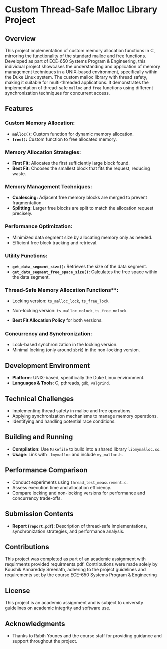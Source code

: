 # Custom Thread-Safe Malloc Library Project

## Overview


This project implementation of custom memory allocation functions in C, mirroring the functionality of the standard malloc and free functions. Developed as part of ECE-650 Systems Program & Engineering, this individual project showcases the understanding and application of memory management techniques in a UNIX-based environment, specifically within the Duke Linux system. The custom malloc library with thread safety, making it suitable for multi-threaded applications. It demonstrates the implementation of thread-safe `malloc` and `free` functions using different synchronization techniques for concurrent access.

## Features

### Custom Memory Allocation:
- **`malloc()`:** Custom function for dynamic memory allocation.
- **`free()`:** Custom function to free allocated memory.

### Memory Allocation Strategies:
- **First Fit:** Allocates the first sufficiently large block found.
- **Best Fit:** Chooses the smallest block that fits the request, reducing waste.

### Memory Management Techniques:
- **Coalescing:** Adjacent free memory blocks are merged to prevent fragmentation.
- **Splitting:** Larger free blocks are split to match the allocation request precisely.

### Performance Optimization:
- Minimized data segment size by allocating memory only as needed.
- Efficient free block tracking and retrieval.

### Utility Functions:
- **`get_data_segment_size()`:** Retrieves the size of the data segment.
- **`get_data_segment_free_space_size()`:** Calculates the free space within the data segment.

### Thread-Safe Memory Allocation Functions**:
- Locking version: `ts_malloc_lock`, `ts_free_lock`.
- Non-locking version: `ts_malloc_nolock`, `ts_free_nolock`.
  
- **Best Fit Allocation Policy** for both versions.

### **Concurrency and Synchronization**:
- Lock-based synchronization in the locking version.
- Minimal locking (only around `sbrk`) in the non-locking version.

## Development Environment

- **Platform**: UNIX-based, specifically the Duke Linux environment.
- **Languages & Tools**: C, pthreads, `gdb`, `valgrind`.

## Technical Challenges

- Implementing thread safety in malloc and free operations.
- Applying synchronization mechanisms to manage memory operations.
- Identifying and handling potential race conditions.

## Building and Running

- **Compilation**: Use `Makefile` to build into a shared library `libmymalloc.so`.
- **Usage**: Link with `-lmymalloc` and include `my_malloc.h`.

## Performance Comparison

- Conduct experiments using `thread_test_measurement.c`.
- Assess execution time and allocation efficiency.
- Compare locking and non-locking versions for performance and concurrency trade-offs.

## Submission Contents

- **Report (`report.pdf`)**: Description of thread-safe implementations, synchronization strategies, and performance analysis.

## Contributions

This project was completed as part of an academic assignment with requirments provided requirments.pdf. Contributions were made solely by Koushik Annareddy Sreenath, adhering to the project guidelines and requirements set by the course ECE-650 Systems Program & Engineering

## License

This project is an academic assignment and is subject to university guidelines on academic integrity and software use.

## Acknowledgments

- Thanks to Rabih Younes and the course staff for providing guidance and support throughout the project.


